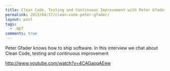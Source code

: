 ```yaml
---
title: Clean Code, Testing and Continuous Improvement with Peter Gfader
permalink: 2013/04/17/clean-code-peter-gfader/
layout: post
tags:
  - .NET
comments: true
---
```

Peter Gfader knows how to ship software. In this interview we chat about Clean Code, testing and continuous improvement

http://www.youtube.com/watch?v=4CAGaopAEew